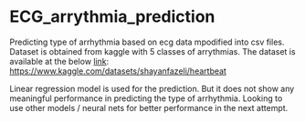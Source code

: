 # ECG_arrythmia_prediction
Predicting type of arrhythmia based on ecg data mpodified into csv files.
Dataset is obtained from kaggle with 5 classes of arrythmias.
The dataset is available at the below [link](https://www.kaggle.com/datasets/shayanfazeli/heartbeat):
https://www.kaggle.com/datasets/shayanfazeli/heartbeat

Linear regression model is used for the prediction.
But it does not show any meaningful performance in predicting the type of arrhythmia.
Looking to use other models / neural nets for better performance in the next attempt.
